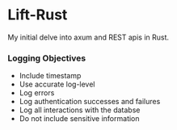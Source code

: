 # Lift-Rust

My initial delve into axum and REST apis in Rust.

### Logging Objectives

- Include timestamp
- Use accurate log-level
- Log errors
- Log authentication successes and failures
- Log all interactions with the databse
- Do not include sensitive information
